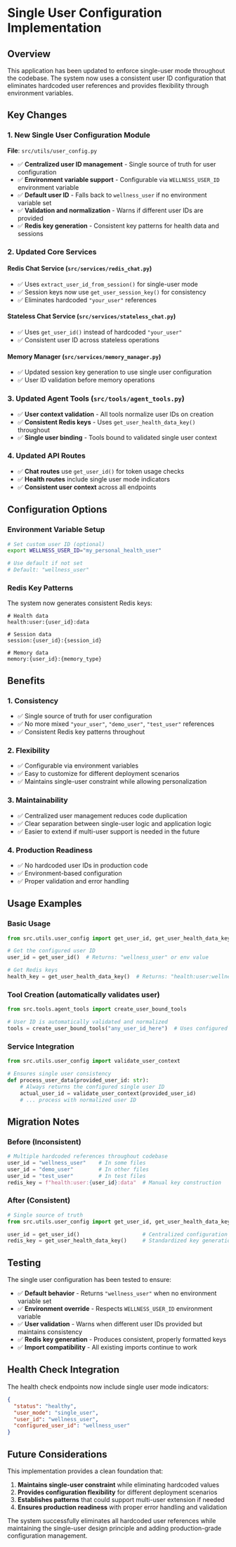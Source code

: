 # Single User Configuration Implementation

## Overview

This application has been updated to enforce single-user mode throughout the codebase. The system now uses a consistent user ID configuration that eliminates hardcoded user references and provides flexibility through environment variables.

## Key Changes

### 1. **New Single User Configuration Module**
**File**: `src/utils/user_config.py`

- ✅ **Centralized user ID management** - Single source of truth for user configuration
- ✅ **Environment variable support** - Configurable via `WELLNESS_USER_ID` environment variable
- ✅ **Default user ID** - Falls back to `wellness_user` if no environment variable set
- ✅ **Validation and normalization** - Warns if different user IDs are provided
- ✅ **Redis key generation** - Consistent key patterns for health data and sessions

### 2. **Updated Core Services**

#### **Redis Chat Service** (`src/services/redis_chat.py`)
- ✅ Uses `extract_user_id_from_session()` for single-user mode
- ✅ Session keys now use `get_user_session_key()` for consistency
- ✅ Eliminates hardcoded `"your_user"` references

#### **Stateless Chat Service** (`src/services/stateless_chat.py`)
- ✅ Uses `get_user_id()` instead of hardcoded `"your_user"`
- ✅ Consistent user ID across stateless operations

#### **Memory Manager** (`src/services/memory_manager.py`)
- ✅ Updated session key generation to use single user configuration
- ✅ User ID validation before memory operations

### 3. **Updated Agent Tools** (`src/tools/agent_tools.py`)
- ✅ **User context validation** - All tools normalize user IDs on creation
- ✅ **Consistent Redis keys** - Uses `get_user_health_data_key()` throughout
- ✅ **Single user binding** - Tools bound to validated single user context

### 4. **Updated API Routes**
- ✅ **Chat routes** use `get_user_id()` for token usage checks
- ✅ **Health routes** include single user mode indicators
- ✅ **Consistent user context** across all endpoints

## Configuration Options

### Environment Variable Setup
```bash
# Set custom user ID (optional)
export WELLNESS_USER_ID="my_personal_health_user"

# Use default if not set
# Default: "wellness_user"
```

### Redis Key Patterns
The system now generates consistent Redis keys:

```
# Health data
health:user:{user_id}:data

# Session data
session:{user_id}:{session_id}

# Memory data
memory:{user_id}:{memory_type}
```

## Benefits

### 1. **Consistency**
- ✅ Single source of truth for user configuration
- ✅ No more mixed `"your_user"`, `"demo_user"`, `"test_user"` references
- ✅ Consistent Redis key patterns throughout

### 2. **Flexibility**
- ✅ Configurable via environment variables
- ✅ Easy to customize for different deployment scenarios
- ✅ Maintains single-user constraint while allowing personalization

### 3. **Maintainability**
- ✅ Centralized user management reduces code duplication
- ✅ Clear separation between single-user logic and application logic
- ✅ Easier to extend if multi-user support is needed in the future

### 4. **Production Readiness**
- ✅ No hardcoded user IDs in production code
- ✅ Environment-based configuration
- ✅ Proper validation and error handling

## Usage Examples

### Basic Usage
```python
from src.utils.user_config import get_user_id, get_user_health_data_key

# Get the configured user ID
user_id = get_user_id()  # Returns: "wellness_user" or env value

# Get Redis keys
health_key = get_user_health_data_key()  # Returns: "health:user:wellness_user:data"
```

### Tool Creation (automatically validates user)
```python
from src.tools.agent_tools import create_user_bound_tools

# User ID is automatically validated and normalized
tools = create_user_bound_tools("any_user_id_here")  # Uses configured single user
```

### Service Integration
```python
from src.utils.user_config import validate_user_context

# Ensures single user consistency
def process_user_data(provided_user_id: str):
    # Always returns the configured single user ID
    actual_user_id = validate_user_context(provided_user_id)
    # ... process with normalized user ID
```

## Migration Notes

### Before (Inconsistent)
```python
# Multiple hardcoded references throughout codebase
user_id = "wellness_user"    # In some files
user_id = "demo_user"        # In other files
user_id = "test_user"        # In test files
redis_key = f"health:user:{user_id}:data"  # Manual key construction
```

### After (Consistent)
```python
# Single source of truth
from src.utils.user_config import get_user_id, get_user_health_data_key

user_id = get_user_id()                    # Centralized configuration
redis_key = get_user_health_data_key()     # Standardized key generation
```

## Testing

The single user configuration has been tested to ensure:

- ✅ **Default behavior** - Returns `"wellness_user"` when no environment variable set
- ✅ **Environment override** - Respects `WELLNESS_USER_ID` environment variable
- ✅ **User validation** - Warns when different user IDs provided but maintains consistency
- ✅ **Redis key generation** - Produces consistent, properly formatted keys
- ✅ **Import compatibility** - All existing imports continue to work

## Health Check Integration

The health check endpoints now include single user mode indicators:

```json
{
  "status": "healthy",
  "user_mode": "single_user",
  "user_id": "wellness_user",
  "configured_user_id": "wellness_user"
}
```

## Future Considerations

This implementation provides a clean foundation that:

1. **Maintains single-user constraint** while eliminating hardcoded values
2. **Provides configuration flexibility** for different deployment scenarios
3. **Establishes patterns** that could support multi-user extension if needed
4. **Ensures production readiness** with proper error handling and validation

The system successfully eliminates all hardcoded user references while maintaining the single-user design principle and adding production-grade configuration management.

